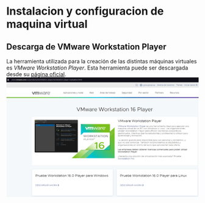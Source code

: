 # Instalacion y configuracion de maquina virtual
## Descarga de VMware Workstation Player

La herramienta utilizada para la creación de las distintas máquinas virtuales es *VMware Workstation Player*. Esta herramienta puede ser descargada desde su [página oficial](https://www.vmware.com/co/products/workstation-player/workstation-player-evaluation.html).
![Página VMware Workstation Player](https://github.com/jahernandezr1/proyecto_ielc/blob/main/simulacion_cuatroDispositivos/Instalacion%20y%20configuracion%20de%20maquina%20virtual/Figuras%20README/vmware.PNG)



